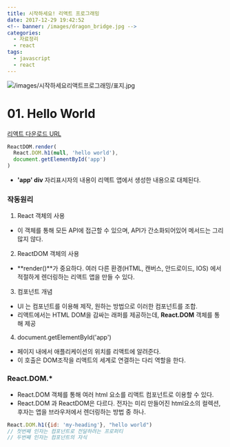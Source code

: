 ```yaml
---
title: 시작하세요! 리액트 프로그래밍
date: 2017-12-29 19:42:52
<!-- banner: /images/dragon_bridge.jpg -->
categories:
  - 자료정리
  - react
tags:
  - javascript
  - react
---
```

![/images/시작하세요리액트프로그래밍/표지.jpg](/images/시작하세요리액트프로그래밍/표지.jpg)
# 01. Hello World
[리액트 다운로드 URL](https://react-cn.github.io/react/downloads.html)

```js
ReactDOM.render(
  React.DOM.h1(null, 'hello world'),
  document.getElementById('app')
)
```

- **'app' div** 자리표시자의 내용이 리액트 앱에서 생성한 내용으로 대체된다.

### 작동원리
1. React 객체의 사용
  - 이 객체를 통해 모든 API에 접근할 수 있으며, API가 간소화되어있어 메서드는 그리 많지 않다.

2. ReactDOM 객체의 사용
  - **render()**가 중요하다. 여러 다른 환경(HTML, 캔버스, 안드로이드, IOS) 에서 적절하게 렌더링하는 리액트 앱을 만들 수 있다.

3. 컴포넌트 개념
  - UI 는 컴포넌트를 이용해 제작, 원하는 방법으로 이러한 컴포넌트를 조합.
  - 리액트에서는 HTML DOM을 감싸는 래퍼를 제공하는데, **React.DOM** 객체를 통해 제공
  
4. document.getElementById('app')
  - 페이지 내에서 애플리케이션의 위치를 리액트에 알려준다.
  - 이 호출은 DOM조작을 리액트의 세계로 연결하는 다리 역할을 한다.

### React.DOM.*
- React.DOM 객체를 통해 여러 html 요소를 리액트 컴포넌트로 이용할 수 있다.
- React.DOM 과 ReactDOM은 다르다. 전자는 미리 만들어진 html요소의 컬렉션, 후자는 앱을 브라우저에서 렌더링하는 방법 중 하나.
```js
React.DOM.h1({id: 'my-heading'}, "hello world")
// 첫번째 인자는 컴포넌트로 전달하려는 프로퍼티
// 두번째 인자는 컴포넌트의 자식
```
